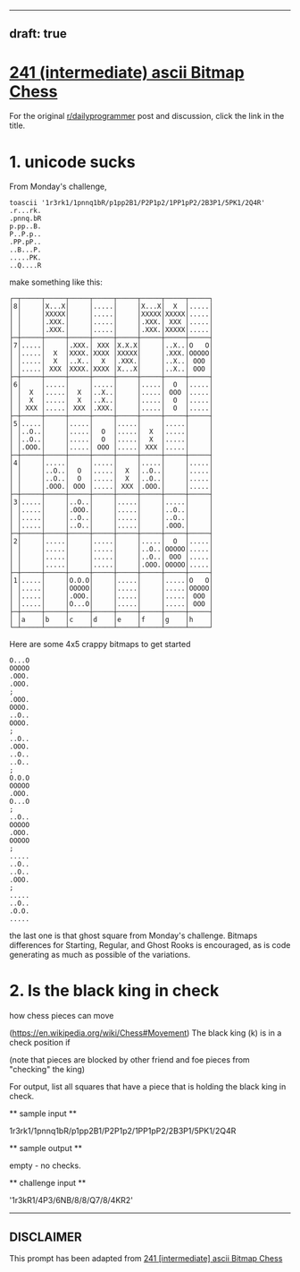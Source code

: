 ---
draft: true
----

# [241 (intermediate) ascii Bitmap Chess](https://www.reddit.com/r/dailyprogrammer/comments/3t9lar/20151118_challenge_241_intermediate_ascii_bitmap/)

For the original [r/dailyprogrammer](https://www.reddit.com/r/dailyprogrammer/) post and discussion, click the link in the title.

# 1. unicode sucks
From Monday's challenge,


```
toascii '1r3rk1/1pnnq1bR/p1pp2B1/P2P1p2/1PP1pP2/2B3P1/5PK1/2Q4R'
.r...rk.
.pnnq.bR
p.pp..B.
P..P.p..
.PP.pP..
..B...P.
.....PK.
..Q....R
```
make something like this:


```
┌─┬─────┬─────┬─────┬─────┬─────┬─────┬─────┬─────┐
│8│     │X...X│     │.....│     │X...X│  X  │.....│
│ │     │XXXXX│     │.....│     │XXXXX│XXXXX│.....│
│ │     │.XXX.│     │.....│     │.XXX.│ XXX │.....│
│ │     │.XXX.│     │.....│     │.XXX.│XXXXX│.....│
├─┼─────┼─────┼─────┼─────┼─────┼─────┼─────┼─────┤
│7│.....│     │.XXX.│ XXX │X.X.X│     │..X..│O   O│
│ │.....│  X  │XXXX.│XXXX │XXXXX│     │.XXX.│OOOOO│
│ │.....│  X  │..X..│  X  │.XXX.│     │..X..│ OOO │
│ │.....│ XXX │XXXX.│XXXX │X...X│     │..X..│ OOO │
├─┼─────┼─────┼─────┼─────┼─────┼─────┼─────┼─────┤
│6│     │.....│     │.....│     │.....│  O  │.....│
│ │  X  │.....│  X  │..X..│     │.....│ OOO │.....│
│ │  X  │.....│  X  │..X..│     │.....│  O  │.....│
│ │ XXX │.....│ XXX │.XXX.│     │.....│  O  │.....│
├─┼─────┼─────┼─────┼─────┼─────┼─────┼─────┼─────┤
│5│.....│     │.....│     │.....│     │.....│     │
│ │..O..│     │.....│  O  │.....│  X  │.....│     │
│ │..O..│     │.....│  O  │.....│  X  │.....│     │
│ │.OOO.│     │.....│ OOO │.....│ XXX │.....│     │
├─┼─────┼─────┼─────┼─────┼─────┼─────┼─────┼─────┤
│4│     │.....│     │.....│     │.....│     │.....│
│ │     │..O..│  O  │.....│  X  │..O..│     │.....│
│ │     │..O..│  O  │.....│  X  │..O..│     │.....│
│ │     │.OOO.│ OOO │.....│ XXX │.OOO.│     │.....│
├─┼─────┼─────┼─────┼─────┼─────┼─────┼─────┼─────┤
│3│.....│     │..O..│     │.....│     │.....│     │
│ │.....│     │.OOO.│     │.....│     │..O..│     │
│ │.....│     │..O..│     │.....│     │..O..│     │
│ │.....│     │..O..│     │.....│     │.OOO.│     │
├─┼─────┼─────┼─────┼─────┼─────┼─────┼─────┼─────┤
│2│     │.....│     │.....│     │.....│  O  │.....│
│ │     │.....│     │.....│     │..O..│OOOOO│.....│
│ │     │.....│     │.....│     │..O..│ OOO │.....│
│ │     │.....│     │.....│     │.OOO.│OOOOO│.....│
├─┼─────┼─────┼─────┼─────┼─────┼─────┼─────┼─────┤
│1│.....│     │O.O.O│     │.....│     │.....│O   O│
│ │.....│     │OOOOO│     │.....│     │.....│OOOOO│
│ │.....│     │.OOO.│     │.....│     │.....│ OOO │
│ │.....│     │O...O│     │.....│     │.....│ OOO │
├─┼─────┼─────┼─────┼─────┼─────┼─────┼─────┼─────┤
│ │a    │b    │c    │d    │e    │f    │g    │h    │
└─┴─────┴─────┴─────┴─────┴─────┴─────┴─────┴─────┘
```
Here are some 4x5 crappy bitmaps to get started


```
O...O
OOOOO
.OOO.
.OOO.
;
.OOO.
OOOO.
..O..
OOOO.
;
..O..
.OOO.
..O..
..O..
;
O.O.O
OOOOO
.OOO.
O...O
;
..O..
OOOOO
.OOO.
OOOOO
;
.....
..O..
..O..
.OOO.
;
.....
..O..
.O.O.
.....
```
the last one is that ghost square from Monday's challenge.  Bitmaps differences for Starting, Regular, and Ghost Rooks is encouraged, as is code generating as much as possible of the variations.

# 2. Is the black king in check
how chess pieces can move

(https://en.wikipedia.org/wiki/Chess#Movement)
The black king (k) is in a check position if

(note that pieces are blocked by other friend and foe pieces from "checking" the king)

For output, list all squares that have a piece that is holding the black king in check.

** sample input **

1r3rk1/1pnnq1bR/p1pp2B1/P2P1p2/1PP1pP2/2B3P1/5PK1/2Q4R

** sample output **

empty - no checks.

** challenge input **

'1r3kR1/4P3/6NB/8/8/Q7/8/4KR2'


----
## **DISCLAIMER**
This prompt has been adapted from [241 [intermediate] ascii Bitmap Chess](https://www.reddit.com/r/dailyprogrammer/comments/3t9lar/20151118_challenge_241_intermediate_ascii_bitmap/
)
